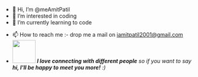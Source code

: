 - 👋 Hi, I’m @meAmitPatil
- 👀 I’m interested in coding
- 🌱 I’m currently learning to code
<!---
meAmitPatil/meAmitPatil is a ✨ special ✨ repository because its `README.md` (this file) appears on your GitHub profile.
You can click the Preview link to take a look at your changes.
--->




- 📫 How to reach me :- drop me a mail on iamitpatil2001@gmail.com
- <img src="https://media.giphy.com/media/LnQjpWaON8nhr21vNW/giphy.gif" width="60"> <em><b>I love connecting with different people</b> so if you want to say <b>hi, I'll be happy to meet you more!</b> :)</em>

